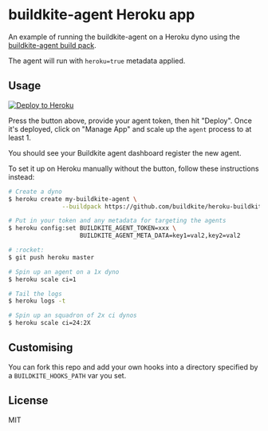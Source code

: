# buildkite-agent Heroku app

An example of running the buildkite-agent on a Heroku dyno using the [buildkite-agent build pack](https://github.com/buildkite/heroku-buildkite-agent-buildpack).

The agent will run with `heroku=true` metadata applied.

## Usage

[![Deploy to Heroku](https://www.herokucdn.com/deploy/button.png)](https://heroku.com/deploy)

Press the button above, provide your agent token, then hit "Deploy". Once it's
deployed, click on "Manage App" and scale up the `agent` process to at least 1.

You should see your Buildkite agent dashboard register the new agent.

To set it up on Heroku manually without the button, follow these instructions instead:

```bash
# Create a dyno
$ heroku create my-buildkite-agent \
               --buildpack https://github.com/buildkite/heroku-buildkite-agent-buildpack.git

# Put in your token and any metadata for targeting the agents
$ heroku config:set BUILDKITE_AGENT_TOKEN=xxx \
                    BUILDKITE_AGENT_META_DATA=key1=val2,key2=val2

# :rocket:
$ git push heroku master

# Spin up an agent on a 1x dyno
$ heroku scale ci=1

# Tail the logs
$ heroku logs -t

# Spin up an squadron of 2x ci dynos
$ heroku scale ci=24:2X
```

## Customising

You can fork this repo and add your own hooks into a directory specified by a `BUILDKITE_HOOKS_PATH` var you set.

## License

MIT
